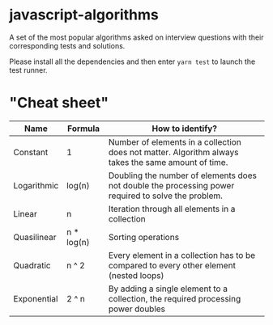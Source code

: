 # javascript-algorithms

A set of the most popular algorithms asked on interview questions with their corresponding tests and solutions.

Please install all the dependencies and then enter `yarn test` to launch the test runner.

# "Cheat sheet"

Name | Formula | How to identify?
-- | -- | --
Constant | 1 | Number of elements in a collection does not matter. Algorithm always takes the same amount of time.
Logarithmic | log(n) | Doubling the number of elements does not double the processing power required to solve the problem.
Linear | n | Iteration through all elements in a collection
Quasilinear | n * log(n) | Sorting operations
Quadratic | n ^ 2 | Every element in a collection has to be compared to every other element (nested loops)
Exponential | 2 ^ n | By adding a single element to a collection, the required processing power doubles
